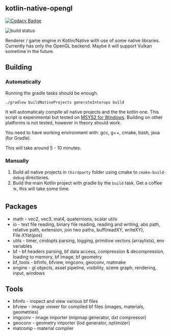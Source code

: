
kotlin-native-opengl
--------------

[![Codacy Badge](https://api.codacy.com/project/badge/Grade/fc0edc929db34aee98a2a7606c46b925)](https://app.codacy.com/app/dobrakmato/kotlin-native-opengl?utm_source=github.com&utm_medium=referral&utm_content=dobrakmato/kotlin-native-opengl&utm_campaign=Badge_Grade_Dashboard)

![build status](https://ci.appveyor.com/api/projects/status/go9a25d0kyq6ir7i/branch/master?svg=true)

Renderer / game engine in Kotlin/Native with use of some native libraries.
Currently has only the OpenGL backend. Maybe it will support Vulkan
sometime in the future. 


## Building

### Automatically

Running the gradle tasks should be enough.
```
./gradlew buildNativeProjects generateInterops build
```

It will automaticaly compile all native projects and the the kotlin one.
This script is experimental but tested on [MSYS2 for Windows](https://github.com/orlp/dev-on-windows/wiki/Installing-GCC--&-MSYS2-). Building on other
platforms is not tested, however in theory should work.

You need to have working environment with: gcc, g++, cmake, bash, java (for Gradle).

This will take around 5 - 10 minutes.

### Manually

1. Build all native projects in `thirdparty` folder using cmake to `cmake-build-debug` directories.
2. Build the main Kotlin project with gradle by the `build` task. Get a coffee ☕, this will take some time.

## Packages

- math - vec2, vec3, mat4, quaternions, scalar utils
- io - text file reading, binary file reading, reading and writing, abs path, relative path, extension, join two paths, buff(readXY, writeXY), File.XYat(pos)
- utils - timer, cmdopts parsing, logging, primitive vectors (arraylists), env variables
- bf - bf headers parsing, bf data access, compression & decompression, loading to memory, bf image, bf geometry
- bf_tools - bfinfo, bfview, imgconv, geoconv, matmake
- engine - gl objects, asset pipeline, visibility, scene graph, rendering, input, windows

## Tools

- bfinfo - inspect and view various bf files
- bfview - image viewer for compiled bf files (images, materials, geometries)
- imgconv - image importer (mipmap generator, dxt compressor)
- geoconv - geometry importer (lod generator, optimizer)
- matcomp - material compiler
